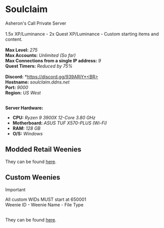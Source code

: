 # Soulclaim
Asheron's Call Private Server<BR><BR>
1.5x XP/Luminance - 2x Quest XP/Luminance - Custom starting items and content.<BR><BR>
**Max Level:** *275*<BR>
**Max Accounts:** *Unlimited (So far)*<BR>
**Max Connections from a single IP address:** *9*<BR>
**Quest Timers:** *Reduced by 75%*<BR><BR>
**Discord:** *https://discord.gg/939ARjY*<BR><BR>
**Hostname:** *soulclaim.ddns.net<BR>*
**Port:** *9000*<BR>
**Region:** *US West*<BR><BR>

**Server Hardware:**<BR>
- **CPU:** *Ryzen 9 3900X 12-Core 3.80 GHz*
- **Motherboard:** *ASUS TUF X570-PLUS (Wi-Fi)*
- **RAM:** *128 GB*
- **O/S:** *Windows*

## Modded Retail Weenies
They can be found [here](Modded-Retail-Weenies/).
## Custom Weenies
> [!IMPORTANT]
>  All custom WIDs MUST start at 650001<BR>
> Weenie ID - Weenie Name - File Type<BR><BR>

They can be found [here](https://github.com/ogsixer/Soulclaim/tree/master/Weenies).
